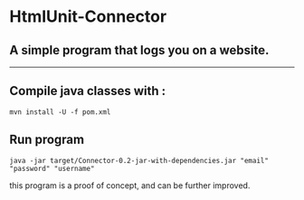 # HtmlUnit-Connector

A simple program that logs you on a website.
- 
___

Compile java classes with :
-
    mvn install -U -f pom.xml

Run program
- 
    java -jar target/Connector-0.2-jar-with-dependencies.jar "email" "password" "username"

this program is a proof of concept, and can be further improved.